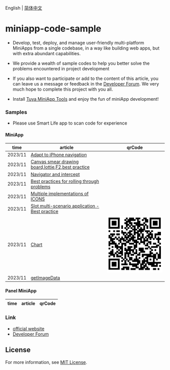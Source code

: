 English[](README.md) | [简体中文](README_zh.md)

# miniapp-code-sample

- Develop, test, deploy, and manage user-friendly multi-platform MiniApps from a single codebase, in a way like building web apps, but with extra abundant capabilities.

- We provide a wealth of sample codes to help you better solve the problems encountered in project development

- If you also want to participate or add to the content of this article, you can leave us a message or feedback in the [Developer Forum](https://www.tuyaos.com/posting.php?mode=post&f=10). We very much hope to complete this project with you all.

- Install [Tuya MiniApp Tools](https://developer.tuya.com/cn/miniapp/devtools/download) and enjoy the fun of miniApp development!

### Samples
- Please use Smart Life app to scan code for experience

#### MiniApp

| time    | article                        |  qrCode |
| ------- | ------------------------------ | ------ |
| 2023/11 | [Adapt to iPhone navigation](https://github.com/Tuya-Community/tuya-miniapp-demo/tree/master/adapt-iphone-navigation)     | |
| 2023/11 | [Canvas smear,drawing board,lottie,F2,best practice](https://github.com/Tuya-Community/tuya-miniapp-demo/tree/master/canvas) | |
| 2023/11 | [Navigator and intercept](https://github.com/Tuya-Community/tuya-miniapp-demo/tree/master/popup-scroll) | |
| 2023/11 | [Best practices for rolling through problems](https://github.com/Tuya-Community/tuya-miniapp-demo/tree/master/popup-scroll) | |
| 2023/11 | [Multiple implementations of ICONS](https://github.com/Tuya-Community/tuya-miniapp-demo/tree/master/icon) | |
| 2023/11 | [Slot multi-scenario application - Best practice](https://github.com/Tuya-Community/tuya-miniapp-demo/tree/master/slot) | |
| 2023/11 | [Chart](https://github.com/Tuya-Community/tuya-miniapp-demo/tree/master/uchart) |![图表](./qrCode/uchart.png) |
| 2023/11 | [getImageData](https://github.com/Tuya-Community/tuya-miniapp-demo/tree/master/getImageData) | |

#### Panel MiniApp
| time    | article                        |  qrCode |
| ------- | ------------------------------ |  ------  |


### Link

- [official website](https://developer.tuya.com/cn/miniapp)
- [Developer Forum](https://www.tuyaos.com/posting.php?mode=post&f=10)

## License

For more information, see [MIT License](LICENSE).
